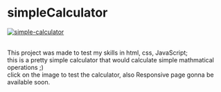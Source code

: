 # simpleCalculator
<a href="https://simplecalculator2021.netlify.app/">
<img src="https://i.ibb.co/t3yMKG4/Screen-Shot-1442-06-05-at-5-22-39-AM.png" alt="simple-calculator" border="0" ></a>

<br>This project was made to test my skills in html, css, JavaScript;<br> this is a pretty simple calculator that would calculate simple mathmatical operations ;)
<br>click on the image to test the calculator, also Responsive page gonna be available soon.
